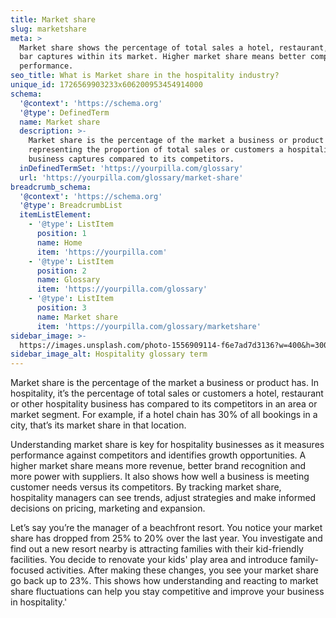 ```yaml
---
title: Market share
slug: marketshare
meta: >
  Market share shows the percentage of total sales a hotel, restaurant, cafe, or
  bar captures within its market. Higher market share means better competitive
  performance.
seo_title: What is Market share in the hospitality industry?
unique_id: 1726569903233x606200953454914000
schema:
  '@context': 'https://schema.org'
  '@type': DefinedTerm
  name: Market share
  description: >-
    Market share is the percentage of the market a business or product holds,
    representing the proportion of total sales or customers a hospitality
    business captures compared to its competitors.
  inDefinedTermSet: 'https://yourpilla.com/glossary'
  url: 'https://yourpilla.com/glossary/market-share'
breadcrumb_schema:
  '@context': 'https://schema.org'
  '@type': BreadcrumbList
  itemListElement:
    - '@type': ListItem
      position: 1
      name: Home
      item: 'https://yourpilla.com'
    - '@type': ListItem
      position: 2
      name: Glossary
      item: 'https://yourpilla.com/glossary'
    - '@type': ListItem
      position: 3
      name: Market share
      item: 'https://yourpilla.com/glossary/marketshare'
sidebar_image: >-
  https://images.unsplash.com/photo-1556909114-f6e7ad7d3136?w=400&h=300&fit=crop&auto=format
sidebar_image_alt: Hospitality glossary term
---
```

Market share is the percentage of the market a business or product has. In hospitality, it’s the percentage of total sales or customers a hotel, restaurant or other hospitality business has compared to its competitors in an area or market segment. For example, if a hotel chain has 30% of all bookings in a city, that’s its market share in that location.

Understanding market share is key for hospitality businesses as it measures performance against competitors and identifies growth opportunities. A higher market share means more revenue, better brand recognition and more power with suppliers. It also shows how well a business is meeting customer needs versus its competitors. By tracking market share, hospitality managers can see trends, adjust strategies and make informed decisions on pricing, marketing and expansion.

Let’s say you’re the manager of a beachfront resort. You notice your market share has dropped from 25% to 20% over the last year. You investigate and find out a new resort nearby is attracting families with their kid-friendly facilities. You decide to renovate your kids' play area and introduce family-focused activities. After making these changes, you see your market share go back up to 23%. This shows how understanding and reacting to market share fluctuations can help you stay competitive and improve your business in hospitality.'
